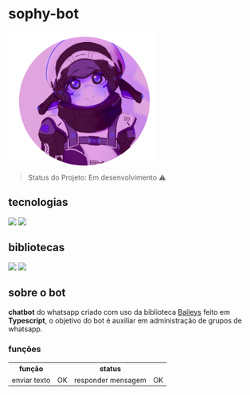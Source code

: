 ﻿# sophy-bot

<div style="display: flex; justfy-content: center; align-itens: center;">
<img style="width: 300px;" src="./image.png">
</div>

> Status do Projeto: Em desenvolvimento :warning:

## tecnologias
<div>
<img src="https://img.shields.io/badge/Node.js-43853D?style=for-the-badge&logo=node.js&logoColor=white">
<img src="https://img.shields.io/badge/TypeScript-007ACC?style=for-the-badge&logo=typescript&logoColor=white">


</div>

## bibliotecas
<div>
<img src="https://img.shields.io/static/v1?label=npm&message=baileys&color=orange">
<img src="https://img.shields.io/static/v1?label=npm&message=axios&color=orange">
</div>


## sobre o bot

<b>chatbot</b> do whatsapp criado com uso da biblioteca <a href="">Baileys</a> feito em <b>Typescript</b>,
o objetivo do bot é auxiliar em administração de grupos de whatsapp.
</p>

### funções 
<table>
<tr>
<th>
função
<th>
<th>
status
<th>
<tr>
<tr>
<td>
enviar texto
</td>
<td>
OK
</td>
<td>
responder mensagem
</td>
<td>
OK
</td>
</tr>
</table>